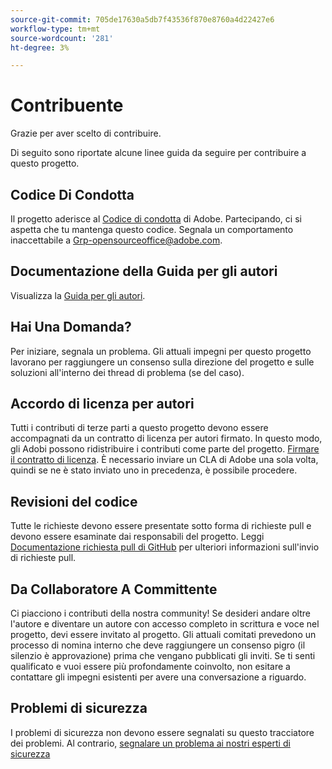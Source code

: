 ```yaml
---
source-git-commit: 705de17630a5db7f43536f870e8760a4d22427e6
workflow-type: tm+mt
source-wordcount: '281'
ht-degree: 3%

---
```

# Contribuente

Grazie per aver scelto di contribuire.

Di seguito sono riportate alcune linee guida da seguire per contribuire a questo progetto.

## Codice Di Condotta

Il progetto aderisce al [Codice di condotta](code-of-conduct.md) di Adobe. Partecipando, ci si aspetta che tu mantenga questo codice. Segnala un comportamento inaccettabile a
[Grp-opensourceoffice@adobe.com](mailto:Grp-opensourceoffice@adobe.com).

## Documentazione della Guida per gli autori

Visualizza la [Guida per gli autori](https://experienceleague.adobe.com/docs/contributor/contributor-guide/introduction.html?lang=it).

## Hai Una Domanda?

Per iniziare, segnala un problema. Gli attuali impegni per questo progetto lavorano per raggiungere un consenso sulla direzione del progetto e sulle soluzioni all&#39;interno dei thread di problema (se del caso).

## Accordo di licenza per autori

Tutti i contributi di terze parti a questo progetto devono essere accompagnati da un contratto di licenza per autori firmato. In questo modo, gli Adobi possono ridistribuire i contributi come parte del progetto. [Firmare il contratto di licenza](http://opensource.adobe.com/cla.html). È necessario inviare un CLA di Adobe una sola volta, quindi se ne è stato inviato uno in precedenza, è possibile procedere.

## Revisioni del codice

Tutte le richieste devono essere presentate sotto forma di richieste pull e devono essere esaminate dai responsabili del progetto. Leggi [Documentazione richiesta pull di GitHub](https://help.github.com/articles/about-pull-requests/)
per ulteriori informazioni sull&#39;invio di richieste pull.

<!--
Lastly, please follow the [pull request template](PULL_REQUEST_TEMPLATE.md) when
submitting a pull request!
-->

## Da Collaboratore A Committente

Ci piacciono i contributi della nostra community! Se desideri andare oltre l&#39;autore e diventare un autore con accesso completo in scrittura e voce nel progetto, devi essere invitato al progetto. Gli attuali comitati prevedono un processo di nomina interno che deve raggiungere un consenso pigro (il silenzio è approvazione) prima che vengano pubblicati gli inviti. Se ti senti qualificato e vuoi essere più profondamente coinvolto, non esitare a contattare gli impegni esistenti per avere una conversazione a riguardo.

## Problemi di sicurezza

I problemi di sicurezza non devono essere segnalati su questo tracciatore dei problemi. Al contrario, [segnalare un problema ai nostri esperti di sicurezza](https://helpx.adobe.com/it/security/alertus.html)
